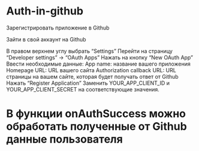 # Auth-in-github

 Зарегистрировать приложение в Github

 Зайти в свой аккаунт на Github

 
В правом верхнем углу выбрать “Settings”
Перейти на страницу “Developer settings” -> “OAuth Apps”
Нажать на кнопку “New OAuth App”
Ввести необходимые данные:
App name: название вашего приложения
Homepage URL: URL вашего сайта
Authorization callback URL: URL страницы на вашем сайте, которая будет получать ответ от Github
Нажать “Register Application”
Заменить YOUR_APP_CLIENT_ID и YOUR_APP_CLIENT_SECRET на соответствующие значения.
# В функции onAuthSuccess можно обработать полученные от Github данные пользователя
